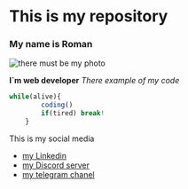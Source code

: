 # This is my repository







### My name is Roman 




![there must be my photo](https://encrypted-tbn0.gstatic.com/images?q=tbn:ANd9GcRig1HyQfbuSYv7iwtFWZQdCSsgkwcMB_pDXA&s)

**I`m web developer** *There example of my code*

```javascript
while(alive){
        coding()
        if(tired) break!
    }
```
This is my social media
* [my Linkedin](http://google.com)
* [my Discord server](http://google.com)
* [my telegram chanel](http://google.com)



